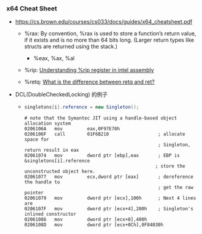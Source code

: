 ### x64 Cheat Sheet

* https://cs.brown.edu/courses/cs033/docs/guides/x64_cheatsheet.pdf

  * %rax: By convention, %rax is used to store a function’s return value, if it exists and is no more than 64 bits long. (Larger return types like structs are returned using the stack.) 
    * %eax, %ax, %al
  * %rip: [Understanding %rip register in intel assembly](https://stackoverflow.com/questions/42215105/understanding-rip-register-in-intel-assembly)

  * %retq: [What is the difference between retq and ret?](https://stackoverflow.com/questions/42653095/what-is-the-difference-between-retq-and-ret)





* DCL(DoubleCheckedLocking) 的例子

  * ```java
    singletons[i].reference = new Singleton();
    ```

    ```assembly
    # note that the Symantec JIT using a handle-based object allocation system
    0206106A   mov         eax,0F97E78h
    0206106F   call        01F6B210                  ; allocate space for
                                                     ; Singleton, return result in eax
    02061074   mov         dword ptr [ebp],eax       ; EBP is &singletons[i].reference 
                                                    ; store the unconstructed object here.
    02061077   mov         ecx,dword ptr [eax]       ; dereference the handle to
                                                     ; get the raw pointer
    02061079   mov         dword ptr [ecx],100h      ; Next 4 lines are
    0206107F   mov         dword ptr [ecx+4],200h    ; Singleton's inlined constructor
    02061086   mov         dword ptr [ecx+8],400h
    0206108D   mov         dword ptr [ecx+0Ch],0F84030h
    ```